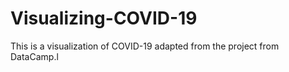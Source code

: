 # Visualizing-COVID-19
This is a visualization of COVID-19 adapted from the project from DataCamp.l

